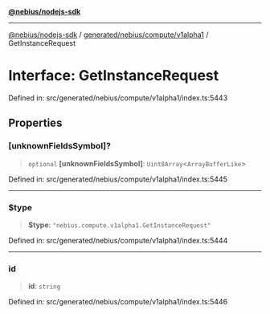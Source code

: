 [**@nebius/nodejs-sdk**](../../../../../README.md)

***

[@nebius/nodejs-sdk](../../../../../README.md) / [generated/nebius/compute/v1alpha1](../README.md) / GetInstanceRequest

# Interface: GetInstanceRequest

Defined in: src/generated/nebius/compute/v1alpha1/index.ts:5443

## Properties

### \[unknownFieldsSymbol\]?

> `optional` **\[unknownFieldsSymbol\]**: `Uint8Array`\<`ArrayBufferLike`\>

Defined in: src/generated/nebius/compute/v1alpha1/index.ts:5445

***

### $type

> **$type**: `"nebius.compute.v1alpha1.GetInstanceRequest"`

Defined in: src/generated/nebius/compute/v1alpha1/index.ts:5444

***

### id

> **id**: `string`

Defined in: src/generated/nebius/compute/v1alpha1/index.ts:5446
